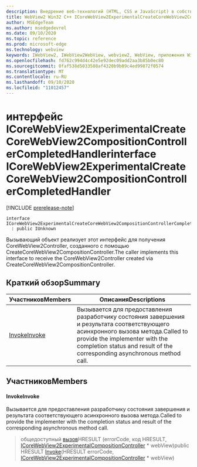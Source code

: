 ```yaml
---
description: Внедрение веб-технологий (HTML, CSS и JavaScript) в собственные приложения с помощью элемента управления Microsoft Edge WebView2
title: WebView2 Win32 C++ ICoreWebView2ExperimentalCreateCoreWebView2CompositionControllerCompletedHandler
author: MSEdgeTeam
ms.author: msedgedevrel
ms.date: 09/10/2020
ms.topic: reference
ms.prod: microsoft-edge
ms.technology: webview
keywords: IWebView2, IWebView2WebView, webview2, WebView, приложения Win32, Win32, EDGE, ICoreWebView2, ICoreWebView2Controller, управление браузером, EDGE HTML, ICoreWebView2ExperimentalCreateCoreWebView2CompositionControllerCompletedHandler
ms.openlocfilehash: fd762c994d4c42e5e92dec09add2aa3b85b0ec80
ms.sourcegitcommit: 0faf538d5033508af4320b9b89c4ed99872f0574
ms.translationtype: MT
ms.contentlocale: ru-RU
ms.lasthandoff: 09/10/2020
ms.locfileid: "11012457"
---
```

# <span data-ttu-id="52b0f-104">интерфейс ICoreWebView2ExperimentalCreateCoreWebView2CompositionControllerCompletedHandler</span><span class="sxs-lookup"><span data-stu-id="52b0f-104">interface ICoreWebView2ExperimentalCreateCoreWebView2CompositionControllerCompletedHandler</span></span> 

[!INCLUDE [prerelease-note](../../includes/prerelease-note.md)]

```
interface ICoreWebView2ExperimentalCreateCoreWebView2CompositionControllerCompletedHandler
  : public IUnknown
```

<span data-ttu-id="52b0f-105">Вызывающий объект реализует этот интерфейс для получения CoreWebView2Controller, созданного с помощью CreateCoreWebView2CompositionController.</span><span class="sxs-lookup"><span data-stu-id="52b0f-105">The caller implements this interface to receive the CoreWebView2Controller created via CreateCoreWebView2CompositionController.</span></span>

## <span data-ttu-id="52b0f-106">Краткий обзор</span><span class="sxs-lookup"><span data-stu-id="52b0f-106">Summary</span></span>

 <span data-ttu-id="52b0f-107">Участников</span><span class="sxs-lookup"><span data-stu-id="52b0f-107">Members</span></span>                        | <span data-ttu-id="52b0f-108">Описания</span><span class="sxs-lookup"><span data-stu-id="52b0f-108">Descriptions</span></span>
--------------------------------|---------------------------------------------
[<span data-ttu-id="52b0f-109">Invoke</span><span class="sxs-lookup"><span data-stu-id="52b0f-109">Invoke</span></span>](#invoke) | <span data-ttu-id="52b0f-110">Вызывается для предоставления разработчику состояния завершения и результата соответствующего асинхронного вызова метода.</span><span class="sxs-lookup"><span data-stu-id="52b0f-110">Called to provide the implementer with the completion status and result of the corresponding asynchronous method call.</span></span>

## <span data-ttu-id="52b0f-111">Участников</span><span class="sxs-lookup"><span data-stu-id="52b0f-111">Members</span></span>

#### <span data-ttu-id="52b0f-112">Invoke</span><span class="sxs-lookup"><span data-stu-id="52b0f-112">Invoke</span></span> 

<span data-ttu-id="52b0f-113">Вызывается для предоставления разработчику состояния завершения и результата соответствующего асинхронного вызова метода.</span><span class="sxs-lookup"><span data-stu-id="52b0f-113">Called to provide the implementer with the completion status and result of the corresponding asynchronous method call.</span></span>

> <span data-ttu-id="52b0f-114">общедоступный [вызов](#invoke)HRESULT (errorCode, код HRESULT, [ICoreWebView2ExperimentalCompositionController](icorewebview2experimentalcompositioncontroller.md) \* webView)</span><span class="sxs-lookup"><span data-stu-id="52b0f-114">public HRESULT [Invoke](#invoke)(HRESULT errorCode, [ICoreWebView2ExperimentalCompositionController](icorewebview2experimentalcompositioncontroller.md) \* webView)</span></span>

